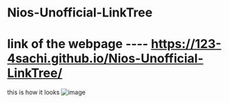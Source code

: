 # Nios-Unofficial-LinkTree

# link of the webpage ----  https://123-4sachi.github.io/Nios-Unofficial-LinkTree/
this is how it looks 
![image](https://github.com/user-attachments/assets/587c63b9-7ff1-4ac7-a61a-c936bcce2148)
